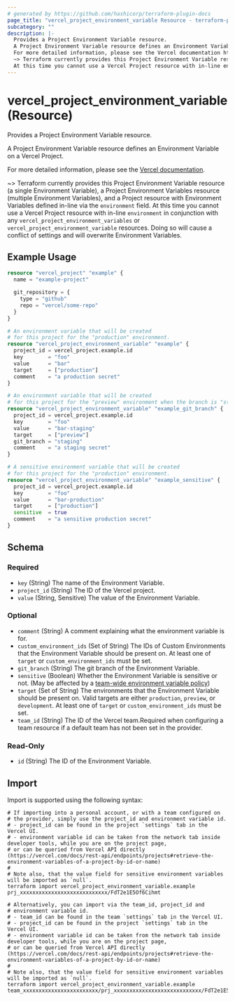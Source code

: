 ```yaml
---
# generated by https://github.com/hashicorp/terraform-plugin-docs
page_title: "vercel_project_environment_variable Resource - terraform-provider-vercel"
subcategory: ""
description: |-
  Provides a Project Environment Variable resource.
  A Project Environment Variable resource defines an Environment Variable on a Vercel Project.
  For more detailed information, please see the Vercel documentation https://vercel.com/docs/concepts/projects/environment-variables.
  ~> Terraform currently provides this Project Environment Variable resource (a single Environment Variable), a Project Environment Variables resource (multiple Environment Variables), and a Project resource with Environment Variables defined in-line via the environment field.
  At this time you cannot use a Vercel Project resource with in-line environment in conjunction with any vercel_project_environment_variables or vercel_project_environment_variable resources. Doing so will cause a conflict of settings and will overwrite Environment Variables.
---
```


# vercel_project_environment_variable (Resource)

Provides a Project Environment Variable resource.

A Project Environment Variable resource defines an Environment Variable on a Vercel Project.

For more detailed information, please see the [Vercel documentation](https://vercel.com/docs/concepts/projects/environment-variables).

~> Terraform currently provides this Project Environment Variable resource (a single Environment Variable), a Project Environment Variables resource (multiple Environment Variables), and a Project resource with Environment Variables defined in-line via the `environment` field.
At this time you cannot use a Vercel Project resource with in-line `environment` in conjunction with any `vercel_project_environment_variables` or `vercel_project_environment_variable` resources. Doing so will cause a conflict of settings and will overwrite Environment Variables.

## Example Usage

```terraform
resource "vercel_project" "example" {
  name = "example-project"

  git_repository = {
    type = "github"
    repo = "vercel/some-repo"
  }
}

# An environment variable that will be created
# for this project for the "production" environment.
resource "vercel_project_environment_variable" "example" {
  project_id = vercel_project.example.id
  key        = "foo"
  value      = "bar"
  target     = ["production"]
  comment    = "a production secret"
}

# An environment variable that will be created
# for this project for the "preview" environment when the branch is "staging".
resource "vercel_project_environment_variable" "example_git_branch" {
  project_id = vercel_project.example.id
  key        = "foo"
  value      = "bar-staging"
  target     = ["preview"]
  git_branch = "staging"
  comment    = "a staging secret"
}

# A sensitive environment variable that will be created
# for this project for the "production" environment.
resource "vercel_project_environment_variable" "example_sensitive" {
  project_id = vercel_project.example.id
  key        = "foo"
  value      = "bar-production"
  target     = ["production"]
  sensitive  = true
  comment    = "a sensitive production secret"
}
```

<!-- schema generated by tfplugindocs -->
## Schema

### Required

- `key` (String) The name of the Environment Variable.
- `project_id` (String) The ID of the Vercel project.
- `value` (String, Sensitive) The value of the Environment Variable.

### Optional

- `comment` (String) A comment explaining what the environment variable is for.
- `custom_environment_ids` (Set of String) The IDs of Custom Environments that the Environment Variable should be present on. At least one of `target` or `custom_environment_ids` must be set.
- `git_branch` (String) The git branch of the Environment Variable.
- `sensitive` (Boolean) Whether the Environment Variable is sensitive or not. (May be affected by a [team-wide environment variable policy](https://vercel.com/docs/projects/environment-variables/sensitive-environment-variables#environment-variables-policy))
- `target` (Set of String) The environments that the Environment Variable should be present on. Valid targets are either `production`, `preview`, or `development`. At least one of `target` or `custom_environment_ids` must be set.
- `team_id` (String) The ID of the Vercel team.Required when configuring a team resource if a default team has not been set in the provider.

### Read-Only

- `id` (String) The ID of the Environment Variable.

## Import

Import is supported using the following syntax:

```shell
# If importing into a personal account, or with a team configured on
# the provider, simply use the project_id and environment variable id.
# - project_id can be found in the project `settings` tab in the Vercel UI.
# - environment variable id can be taken from the network tab inside developer tools, while you are on the project page,
# or can be queried from Vercel API directly (https://vercel.com/docs/rest-api/endpoints/projects#retrieve-the-environment-variables-of-a-project-by-id-or-name)
#
# Note also, that the value field for sensitive environment variables will be imported as `null`.
terraform import vercel_project_environment_variable.example prj_xxxxxxxxxxxxxxxxxxxxxxxxxxxx/FdT2e1E5Of6Cihmt

# Alternatively, you can import via the team_id, project_id and
# environment variable id.
# - team_id can be found in the team `settings` tab in the Vercel UI.
# - project_id can be found in the project `settings` tab in the Vercel UI.
# - environment variable id can be taken from the network tab inside developer tools, while you are on the project page,
# or can be queried from Vercel API directly (https://vercel.com/docs/rest-api/endpoints/projects#retrieve-the-environment-variables-of-a-project-by-id-or-name)
#
# Note also, that the value field for sensitive environment variables will be imported as `null`.
terraform import vercel_project_environment_variable.example team_xxxxxxxxxxxxxxxxxxxxxxxx/prj_xxxxxxxxxxxxxxxxxxxxxxxxxxxx/FdT2e1E5Of6Cihmt
```
